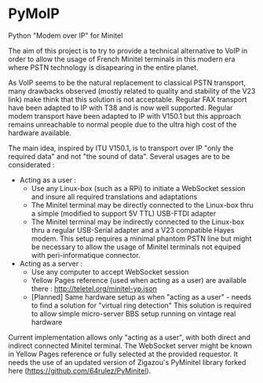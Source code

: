 # PyMoIP
Python "Modem over IP" for Minitel

The aim of this project is to try to provide a technical alternative to VoIP in order to allow the usage of French Minitel terminals in this modern era where PSTN technology is disapearing in the entire planet.

As VoIP seems to be the natural replacement to classical PSTN transport, many drawbacks observed (mostly related to quality and stability of the V23 link) make think that this solution is not acceptable. Regular FAX transport have been adapted to IP with T38 and is now well supported. Regular modem transport have been adapted to IP with V150.1 but this approach remains unreachable to normal people due to the ultra high cost of the hardware available.

The main idea, inspired by ITU V150.1, is to transport over IP "only the required data" and not "the sound of data". Several usages are to be considerated :
- Acting as a user :
  - Use any Linux-box (such as a RPi) to initiate a WebSocket session and insure all required translations and adaptations
  - The Minitel terminal may be directly connected to the Linux-box thru a simple (modified to support 5V TTL) USB-FTDI adapter
  - The Minitel terminal may be indirectly connected to the Linux-box thru a regular USB-Serial adapter and a V23 compatible Hayes modem. This setup requires a minimal phantom PSTN line but might be necessary to allow the usage of Minitel terminals not equiped with peri-informatique connector.
- Acting as a server :
  - Use any computer to accept WebSocket session
  - Yellow Pages reference (used when acting as a user) are available there : http://teletel.org/minitel-yp.json
  - [Planned] Same hardware setup as when "acting as a user" - needs to find a solution for "virtual ring detection"
    This solution is required to allow simple micro-server BBS setup running on vintage real hardware
    
Current implementation allows only "acting as a user", with both direct and indirect connected Minitel terminal. The WebSocket server might be known in Yellow Pages reference or fully selected at the provided requestor. It needs the use of an updated version of Zigazou's PyMinitel library forked here (https://github.com/64rulez/PyMinitel).

